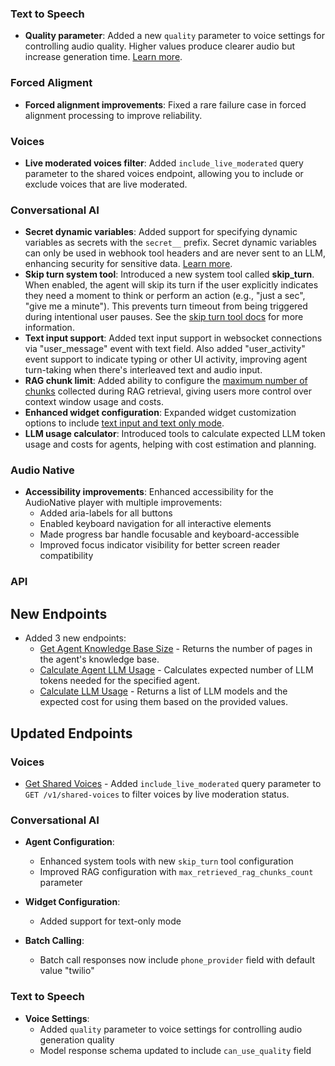### Text to Speech

- **Quality parameter**: Added a new `quality` parameter to voice settings for controlling audio quality. Higher values produce clearer audio but increase generation time. [Learn more](/docs/api-reference/text-to-speech/convert#request.body.voice_settings.quality).

### Forced Aligment

- **Forced alignment improvements**: Fixed a rare failure case in forced alignment processing to improve reliability.

### Voices

- **Live moderated voices filter**: Added `include_live_moderated` query parameter to the shared voices endpoint, allowing you to include or exclude voices that are live moderated.

### Conversational AI

- **Secret dynamic variables**: Added support for specifying dynamic variables as secrets with the `secret__` prefix. Secret dynamic variables can only be used in webhook tool headers and are never sent to an LLM, enhancing security for sensitive data. [Learn more](/docs/conversational-ai/customization/personalization/dynamic-variables#secret-dynamic-variables).
- **Skip turn system tool**: Introduced a new system tool called **skip_turn**. When enabled, the agent will skip its turn if the user explicitly indicates they need a moment to think or perform an action (e.g., "just a sec", "give me a minute"). This prevents turn timeout from being triggered during intentional user pauses. See the [skip turn tool docs](/docs/conversational-ai/customization/tools/system-tools/skip-turn) for more information.
- **Text input support**: Added text input support in websocket connections via "user_message" event with text field. Also added "user_activity" event support to indicate typing or other UI activity, improving agent turn-taking when there's interleaved text and audio input.
- **RAG chunk limit**: Added ability to configure the [maximum number of chunks](/docs/api-reference/agents/create#request.body.conversation_config.agent.prompt.rag.max_retrieved_rag_chunks_count) collected during RAG retrieval, giving users
  more control over context window usage and costs.
- **Enhanced widget configuration**: Expanded widget customization options to include [text input and text only mode](/docs/api-reference/widget/get#response.body.widget_config.text_only).
- **LLM usage calculator**: Introduced tools to calculate expected LLM token usage and costs for agents, helping with cost estimation and planning.

### Audio Native

- **Accessibility improvements**: Enhanced accessibility for the AudioNative player with multiple improvements:
  - Added aria-labels for all buttons
  - Enabled keyboard navigation for all interactive elements
  - Made progress bar handle focusable and keyboard-accessible
  - Improved focus indicator visibility for better screen reader compatibility

### API

<Accordion title="View API changes">

## New Endpoints

- Added 3 new endpoints:
  - [Get Agent Knowledge Base Size](/docs/conversational-ai/api-reference/knowledge-base/size) - Returns the number of pages in the agent's knowledge base.
  - [Calculate Agent LLM Usage](/docs/conversational-ai/api-reference/llm-usage/calculate) - Calculates expected number of LLM tokens needed for the specified agent.
  - [Calculate LLM Usage](/docs/conversational-ai/api-reference/llm-usage/calculate) - Returns a list of LLM models and the expected cost for using them based on the provided values.

## Updated Endpoints

### Voices

- [Get Shared Voices](/docs/api-reference/voices#get-shared-voices) - Added `include_live_moderated` query parameter to `GET /v1/shared-voices` to filter voices by live moderation status.

### Conversational AI

- **Agent Configuration**:

  - Enhanced system tools with new `skip_turn` tool configuration
  - Improved RAG configuration with `max_retrieved_rag_chunks_count` parameter

- **Widget Configuration**:

  - Added support for text-only mode

- **Batch Calling**:
  - Batch call responses now include `phone_provider` field with default value "twilio"

### Text to Speech

- **Voice Settings**:
  - Added `quality` parameter to voice settings for controlling audio generation quality
  - Model response schema updated to include `can_use_quality` field

</Accordion>
